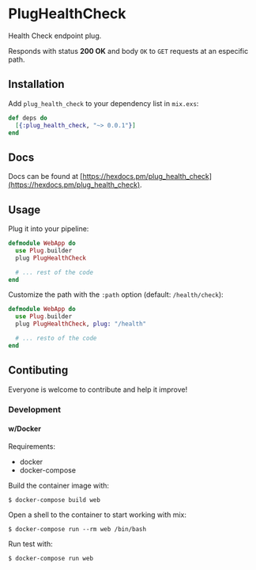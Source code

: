 # PlugHealthCheck

Health Check endpoint plug.

Responds with status **200 OK** and body `OK` to `GET` requests at an especific path.

## Installation

Add `plug_health_check` to your dependency list in `mix.exs`:

```elixir
def deps do
  [{:plug_health_check, "~> 0.0.1"}]
end
```
## Docs

Docs can be found at [https://hexdocs.pm/plug_health_check](https://hexdocs.pm/plug_health_check).

## Usage

Plug it into your pipeline:

```elixir
defmodule WebApp do
  use Plug.builder
  plug PlugHealthCheck

  # ... rest of the code
end
```

Customize the path with the `:path` option (default: `/health/check`):

```elixir
defmodule WebApp do
  use Plug.builder
  plug PlugHealthCheck, plug: "/health"

  # ... resto of the code
end
```

## Contibuting

Everyone is welcome to contribute and help it improve!

### Development

#### w/Docker

Requirements:
- docker
- docker-compose

Build the container image with:
```
$ docker-compose build web
```

Open a shell to the container to start working with mix:
```
$ docker-compose run --rm web /bin/bash
```

Run test with:
```
$ docker-compose run web
```
